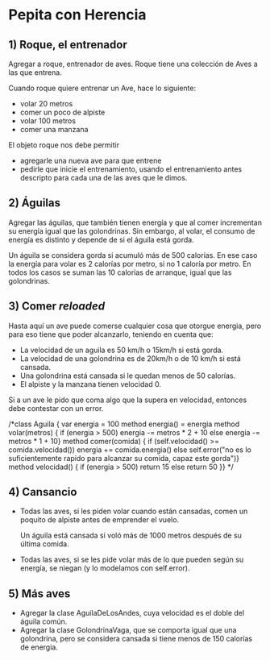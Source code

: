 # Pepita con Herencia

## 1) Roque, el entrenador
Agregar a roque, entrenador de aves.
Roque tiene una colección de Aves a las que entrena.

Cuando roque quiere entrenar un Ave, hace lo siguiente:
- volar 20 metros
- comer un poco de alpiste
- volar 100 metros
- comer una manzana

El objeto roque nos debe permitir
- agregarle una nueva ave para que entrene
- pedirle que inicie el entrenamiento, usando el 
 entrenamiento antes descripto para cada una de las aves que le dimos.

## 2) Águilas
Agregar las águilas, que también tienen energía y que al 
comer incrementan su energía igual que las golondrinas. 
Sin embargo, al volar, el consumo de energía es distinto y 
depende de si el águila está gorda.

Un águila se considera gorda si acumuló más de 500 calorías.
 En ese caso la energía para volar es 2 calorías por metro, 
 si no 1 caloría por metro.
En todos los casos se suman las 10 calorías de arranque, igual 
que las golondrinas.

## 3) Comer _reloaded_
Hasta aquí un ave puede comerse cualquier cosa que otorgue energia,
 pero para eso tiene que poder alcanzarlo, teniendo en cuenta que:
* La velocidad de un aguila es 50 km/h o 15km/h si está gorda.
* La velocidad de una golondrina es de 20km/h o de 10 km/h si está 
	cansada.
* Una golondrina está cansada si le quedan menos de 50 calorías.
* El alpiste y la manzana tienen velocidad 0.

Si a un ave le pido que coma algo que la supera en velocidad,
 entonces debe contestar con un error.

/*class Aguila {
	var energia = 100
	method energia() = energia
	method volar(metros) {
		if (energia > 500) energia -= metros * 2 + 10 
			else energia -= metros * 1 + 10}
	method comer(comida) {
		if (self.velocidad() >= comida.velocidad())
		 	energia += comida.energia()
			 else self.error("no es lo suficientemente rapido para alcanzar
				su comida, capaz este gorda")}
	method velocidad() {
			if (energia > 500) return 15 
				else return 50
	}}
*/

## 4) Cansancio
* Todas las aves, si les piden volar cuando están cansadas, 
comen un poquito de alpiste antes de emprender el vuelo.

  Un águila está cansada si voló más de 1000 metros después 
  de su última comida.

* Todas las aves, si se les pide volar más de lo que pueden según
 su energía, se niegan (y lo modelamos con self.error).

## 5) Más aves
- Agregar la clase AguilaDeLosAndes, cuya velocidad es el 
doble del águila común.
- Agregar la clase GolondrinaVaga, que se comporta igual que 
una golondrina, pero se considera cansada si tiene menos de 150 
calorías de energia.

